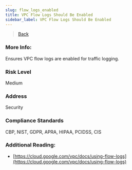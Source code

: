```yaml
---
slug: flow_logs_enabled
title: VPC Flow Logs Should Be Enabled
sidebar_label: VPC Flow Logs Should Be Enabled
---
```

> [Back](../../gcpvpcmonitoring)

### More Info:
Ensures VPC flow logs are enabled for traffic logging.

### Risk Level
Medium

### Address
Security

### Compliance Standards
CBP, NIST, GDPR, APRA, HIPAA, PCIDSS, CIS

### Additional Reading:
- [https://cloud.google.com/vpc/docs/using-flow-logs](https://cloud.google.com/vpc/docs/using-flow-logs) 
